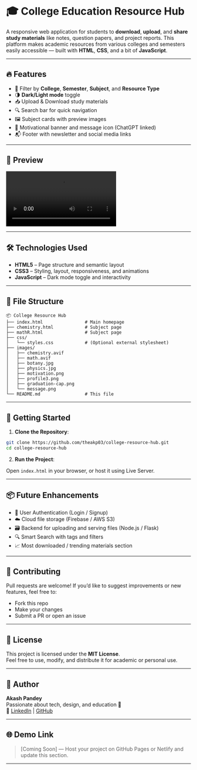 
# 🎓 College Education Resource Hub

A responsive web application for students to **download**, **upload**, and **share study materials** like notes, question papers, and project reports. This platform makes academic resources from various colleges and semesters easily accessible — built with **HTML**, **CSS**, and a bit of **JavaScript**.

---

## 🔥 Features

- 🎯 Filter by **College**, **Semester**, **Subject**, and **Resource Type**
- 🌗 **Dark/Light mode** toggle
- 📥 Upload & Download study materials
- 🔍 Search bar for quick navigation
- 🖼️ Subject cards with preview images
- 💬 Motivational banner and message icon (ChatGPT linked)
- 📬 Footer with newsletter and social media links

---

## 📸 Preview

![Preview Banner](image/collage_resource.mp4)

---

## 🛠️ Technologies Used

- **HTML5** – Page structure and semantic layout
- **CSS3** – Styling, layout, responsiveness, and animations
- **JavaScript** – Dark mode toggle and interactivity

---

## 📁 File Structure

```
📦 College Resource Hub
├── index.html                # Main homepage
├── chemistry.html            # Subject page
├── mathR.html                # Subject page
├── css/
│   └── styles.css            # (Optional external stylesheet)
├── images/
│   ├── chemistry.avif
│   ├── math.avif
│   ├── botany.jpg
│   ├── physics.jpg
│   ├── motivation.png
│   ├── profile3.png
│   ├── graduation-cap.png
│   └── message.png
└── README.md                 # This file
```

---

## 🚀 Getting Started

1. **Clone the Repository**:

```bash
git clone https://github.com/theakp03/college-resource-hub.git
cd college-resource-hub
```

2. **Run the Project**:

Open `index.html` in your browser, or host it using Live Server.

---

## 📦 Future Enhancements

- 🔐 User Authentication (Login / Signup)
- ☁️ Cloud file storage (Firebase / AWS S3)
- 🗃️ Backend for uploading and serving files (Node.js / Flask)
- 🔍 Smart Search with tags and filters
- 📈 Most downloaded / trending materials section

---

## 🤝 Contributing

Pull requests are welcome! If you’d like to suggest improvements or new features, feel free to:

- Fork this repo
- Make your changes
- Submit a PR or open an issue

---

## 📄 License

This project is licensed under the **MIT License**.  
Feel free to use, modify, and distribute it for academic or personal use.

---

## 👤 Author

**Akash Pandey**  
Passionate about tech, design, and education 🌱  
🔗 [LinkedIn](https://www.linkedin.com/) | [GitHub](https://github.com/theakp03)

---

## 🌐 Demo Link

> [Coming Soon] — Host your project on GitHub Pages or Netlify and update this section.

---

